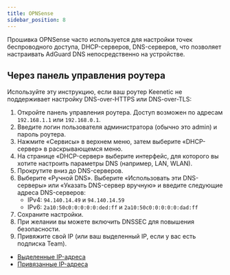```yaml
---
title: OPNSense
sidebar_position: 8
---
```


Прошивка OPNSense часто используется для настройки точек беспроводного доступа, DHCP-серверов, DNS-серверов, что позволяет настраивать AdGuard DNS непосредственно на устройстве.

## Через панель управления роутера

Используйте эту инструкцию, если ваш роутер Keenetic не поддерживает настройку DNS-over-HTTPS или DNS-over-TLS:

1. Откройте панель управления роутера. Доступ возможен по адресам `192.168.1.1` или `192.168.0.1`.
2. Введите логин пользователя администратора (обычно это admin) и пароль роутера.
3. Нажмите «Сервисы» в верхнем меню, затем выберите «DHCP-сервер» в раскрывающемся меню.
4. На странице «DHCP-сервер» выберите интерфейс, для которого вы хотите настроить параметры DNS (например, LAN, WLAN).
5. Прокрутите вниз до DNS-серверов.
6. Выберите «Ручной DNS». Выберите «Использовать эти DNS-серверы» или «Указать DNS-сервер вручную» и введите следующие адреса DNS-серверов:
    - IPv4: `94.140.14.49` и `94.140.14.59`
    - IPv6: `2a10:50c0:0:0:0:0:ded:ff` и `2a10:50c0:0:0:0:0:dad:ff`
7. Сохраните настройки.
8. При желании вы можете включить DNSSEC для повышения безопасности.
9. Привяжите свой IP (или ваш выделенный IP, если у вас есть подписка Team).

- [Выделенные IP-адреса](/private-dns/connect-devices/other-options/dedicated-ip.md)
- [Привязанные IP-адреса](/private-dns/connect-devices/other-options/linked-ip.md)
